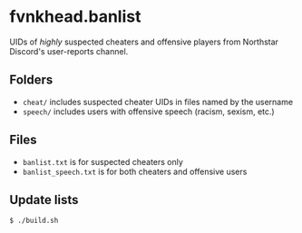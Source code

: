 # fvnkhead.banlist

UIDs of _highly_ suspected cheaters and offensive players from Northstar
Discord's user-reports channel.

## Folders

  * `cheat/` includes suspected cheater UIDs in files named by the username
  * `speech/` includes users with offensive speech (racism, sexism, etc.)

## Files

  * `banlist.txt` is for suspected cheaters only
  * `banlist_speech.txt` is for both cheaters and offensive users

## Update lists

    $ ./build.sh
